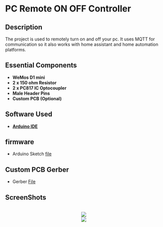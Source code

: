 

<h1>PC Remote ON OFF Controller</h1> 


<h2>Description</h2>
The project is used to remotely turn on and off your pc. It uses MQTT for communication so it also works with home assistant and home automation platforms.
<h2>Essential Components</h2>

- <b>WeMos D1 mini</b> 
- <b>2 x 150 ohm Resistor</b>
- <b>2 x PC817 IC Optocoupler </b>
- <b>Male Header Pins</b>
- <b>Custom PCB (Optional)</b>






<h2>Software  Used </h2>

- <b>[Arduino IDE](https://www.arduino.cc/en/software)</b>



 <h2>firmware </h2>

   - Arduino Sketch [file](https://github.com/delta010/PC-Remote-ON_OFF-Controll/blob/main/pcmcu.ino)

 

<h2>Custom PCB Gerber</h2>
  
   -  Gerber [File](https://github.com/delta010/PC-Remote-ON_OFF-Controll/blob/main/pcpowerwifi.zip)
 
<h2>ScreenShots</h2> 

<p align="center">
 <br/>
<img src="https://github.com/delta010/Zigbee-8-Button-Remote/assets/29528880/332f5af3-65e1-4bd1-a0b9-518436f0dfa5" />
<br />


<img src="https://github.com/delta010/Zigbee-8-Button-Remote/assets/29528880/f2bc9e9e-bf71-4d7c-af63-444830fe5a1c"/>
<br />
<br />


</p>

<!--
 ```diff
- text in red
+ text in green
! text in orange
# text in gray
@@ text in purple (and bold)@@
```
--!>


